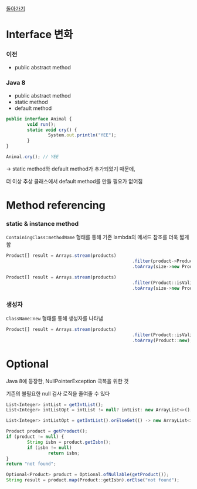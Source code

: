 [돌아가기](./README.md)

# Interface 변화

### 이전

- public abstract method

### Java 8

- public abstract method
- static method
- default method

```jsx
public interface Animal {
		void run();
		static void cry() {
				System.out.println("YEE");
		}
}
```

```jsx
Animal.cry(); // YEE
```

→ static method와 default method가 추가되었기 때문에, 

더 이상 추상 클래스에서 default method를 만들 필요가 없어짐

# Method referencing

### static & instance method

`ContainingClass`::`methodName` 형태를 통해 기존 lambda의 메서드 참조를 더욱 짧게 함

```jsx
Product[] result = Arrays.stream(products)
												.filter(product->Product.isValid(product))
												.toArray(size->new Product[size]);
```

```jsx
Product[] result = Arrays.stream(products)
												.filter(Product::isValid)
												.toArray(size->new Product[size]);
```

### 생성자

`ClassName`::`new` 형태를 통해 생성자를 나타냄

```jsx
Product[] result = Arrays.stream(products)
												.filter(Product::isValid)
												.toArray(Product::new);
```

# Optional

Java 8에 등장한, NullPointerException 극복을 위한 것

기존의 불필요한 null 검사 로직을 줄여줄 수 있다

```jsx
List<Integer> intList = getIntList();
List<Integer> intListOpt = intList != null? intList: new ArrayList<>();
```

```jsx
List<Integer> intListOpt = getIntList().orElseGet(() -> new ArrayList<>());
```

```jsx
Product product = getProduct();
if (product != null) {
		String isbn = product.getIsbn();
		if (isbn != null)
				return isbn;
}
return "not found";
```

```jsx
Optional<Product> product = Optional.ofNullable(getProduct());
String result = product.map(Product::getIsbn).orElse("not found");
```
